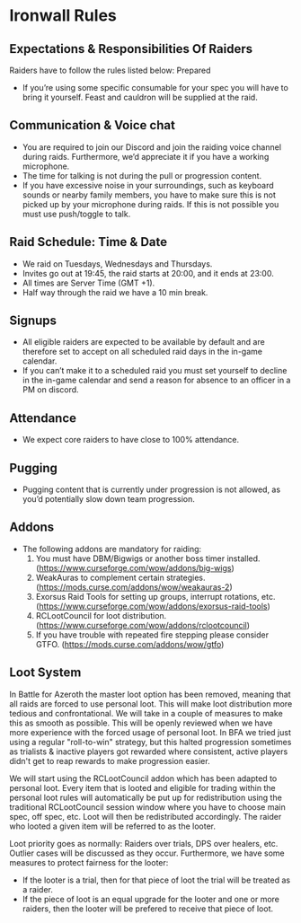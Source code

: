 # Ironwall Rules

## Expectations & Responsibilities Of Raiders

Raiders have to follow the rules listed below:
Prepared

- If you’re using some specific consumable for your spec you will have to bring it yourself. Feast and cauldron will be supplied at the raid.

## Communication & Voice chat

- You are required to join our Discord and join the raiding voice channel during raids. Furthermore, we’d appreciate it if you have a working microphone.
- The time for talking is not during the pull or progression content.
- If you have excessive noise in your surroundings, such as keyboard sounds or nearby family members, you have to make sure this is not picked up by your microphone during raids. If this is not possible you must use push/toggle to talk.

## Raid Schedule: Time & Date

- We raid on Tuesdays, Wednesdays and Thursdays.
- Invites go out at 19:45, the raid starts at 20:00, and it ends at 23:00.
- All times are Server Time (GMT +1).
- Half way through the raid we have a 10 min break.

## Signups

- All eligible raiders are expected to be available by default and are therefore set to accept on all scheduled raid days in the in-game calendar.
- If you can’t make it to a scheduled raid you must set yourself to decline in the in-game calendar and send a reason for absence to an officer in a PM on discord.

## Attendance

- We expect core raiders to have close to 100% attendance.

## Pugging

- Pugging content that is currently under progression is not allowed, as you’d potentially slow down team progression.

## Addons

- The following addons are mandatory for raiding:
    1. You must have DBM/Bigwigs or another boss timer installed. (https://www.curseforge.com/wow/addons/big-wigs)
    2. WeakAuras to complement certain strategies. (https://mods.curse.com/addons/wow/weakauras-2)
    3. Exorsus Raid Tools for setting up groups, interrupt rotations, etc. (https://www.curseforge.com/wow/addons/exorsus-raid-tools)
    4. RCLootCouncil for loot distribution. (https://www.curseforge.com/wow/addons/rclootcouncil)
    5. If you have trouble with repeated fire stepping please consider GTFO. (https://mods.curse.com/addons/wow/gtfo)

## Loot System

In Battle for Azeroth the master loot option has been removed, meaning that all raids are forced to use personal loot. This will make loot distribution more tedious and confrontational. We will take in a couple of measures to make this as smooth as possible. This will be openly reviewed when we have more experience with the forced usage of personal loot. In BFA we tried just using a regular "roll-to-win" strategy, but this halted progression sometimes as trialists & inactive players got rewarded where consistent, active players didn't get to reap rewards to make progression easier.

We will start using the RCLootCouncil addon which has been adapted to personal loot. Every item that is looted and eligible for trading within the personal loot rules will automatically be put up for redistribution using the traditional RCLootCouncil session window where you have to choose main spec, off spec, etc. Loot will then be redistributed accordingly. The raider who looted a given item will be referred to as the looter.

Loot priority goes as normally: Raiders over trials, DPS over healers, etc. Outlier cases will be discussed as they occur. Furthermore, we have some measures to protect fairness for the looter:

- If the looter is a trial, then for that piece of loot the trial will be treated as a raider.
- If the piece of loot is an equal upgrade for the looter and one or more raiders, then the looter will be prefered to receive that piece of loot.
